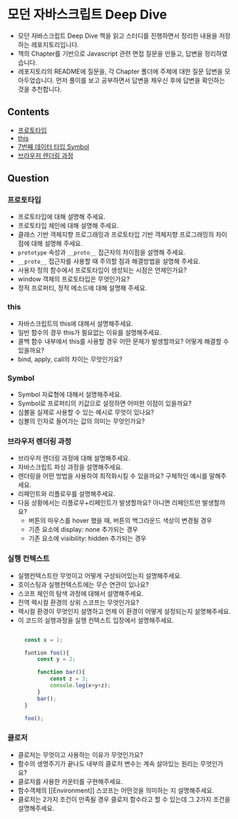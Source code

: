 # 모던 자바스크립트 Deep Dive

- 모던 자바스크립트 Deep Dive 책을 읽고 스터디를 진행하면서 정리한 내용을 저장하는 레포지토리입니다. 
- 책의 Chapter를 기반으로 Javascript 관련 면접 질문을 만들고, 답변을 정리하였습니다.
- 레포지토리의 README에 질문을, 각 Chapter 폴더에 주제에 대한 질문 답변을 모아두었습니다. 먼저 풀이를 보고 공부하면서 답변을 채우신 후에 답변을 확인하는 것을 추천합니다.

## Contents
- [프로토타입](https://github.com/front-study-2024/deep-dive-js/tree/main/19.%20프로토타입)
- [this](https://github.com/front-study-2024/deep-dive-js/tree/main/22.%20this)
- [7번째 데이터 타입 Symbol](https://github.com/front-study-2024/deep-dive-js/tree/main/33.%207%EB%B2%88%EC%A7%B8%20%EB%8D%B0%EC%9D%B4%ED%84%B0%20%ED%83%80%EC%9E%85%20Symbol)
- [브라우저 렌더링 과정](https://github.com/front-study-2024/deep-dive-js/tree/main/38.%20%EB%B8%8C%EB%9D%BC%EC%9A%B0%EC%A0%80%EC%9D%98%20%EB%A0%8C%EB%8D%94%EB%A7%81%20%EA%B3%BC%EC%A0%95)

## Question

### 프로토타입
- 프로토타입에 대해 설명해 주세요.
- 프로토타입 체인에 대해 설명해 주세요.
- 클래스 기반 객체지향 프로그래밍과 프로토타입 기반 객체지향 프로그래밍의 차이점에 대해 설명해 주세요.
- `prototype` 속성과 `__proto__` 접근자의 차이점을 설명해 주세요.
- `__proto__` 접근자를 사용할 때 주의할 점과 해결방법을 설명해 주세요.
- 사용자 정의 함수에서 프로토타입이 생성되는 시점은 언제인가요?
- window 객체의 프로토타입은 무엇인가요?
- 정적 프로퍼티, 정적 메소드에 대해 설명해 주세요.

### this
- 자바스크립트의 this에 대해서 설명해주세요.
- 일반 함수의 경우 this가 필요없는 이유를 설명해주세요.
- 콜백 함수 내부에서 this를 사용할 경우 어떤 문제가 발생할까요? 어떻게 해결할 수 있을까요?
- bind, apply, call의 차이는 무엇인가요?

### Symbol
- Symbol 자료형에 대해서 설명해주세요.
- Symbol로 프로퍼티의 키값으로 설정하면 어떠한 이점이 있을까요?
- 심볼을 실제로 사용할 수 있는 예시로 무엇이 있나요?
- 심볼의 인자로 들어가는 값의 의미는 무엇인가요?

### 브라우저 렌더링 과정
- 브라우저 렌더링 과정에 대해 설명해주세요.
- 자바스크립트 파싱 과정을 설명해주세요.
- 렌더링을 어떤 방법을 사용하여 최적화시킬 수 있을까요? 구체적인 예시를 말해주세요.
- 리페인트와 리플로우를 설명해주세요.
- 다음 상황에서는 리플로우+리페인트가 발생할까요? 아니면 리페인트만 발생할까요?
    - 버튼의 마우스를 hover 했을 때, 버튼의 백그라운드 색상이 변경될 경우
    - 기존 요소에 display: none 추가되는 경우
    - 기존 요소에 visibility: hidden 추가되는 경우

### 실행 컨텍스트

- 실행컨텍스트란 무엇이고 어떻게 구성되어있는지 설명해주세요.
- 호이스팅과 실행컨텍스트에는 무슨 연관이 있나요? 
- 스코프 체인의 탐색 과정에 대해서 설명해주세요.
- 전역 렉시컬 환경의 상위 스코프는 무엇인가요?
- 렉시컬 환경이 무엇인지 설명하고 언제 이 환경이 어떻게 설정되는지 설명해주세요.
- 이 코드의 실행과정을 실행 컨텍스트 입장에서 설명해주세요.
    ```jsx
    
      const x = 1;
    
      funtion foo(){
          const y = 2;
    
          function bar(){
              const z = 3;
              console.log(x+y+z);
          }
          bar();
      }
    
      foo();
    ```

### 클로저

- 클로저는 무엇이고 사용하는 이유가 무엇인가요?
- 함수의 생명주기가 끝나도 내부의 클로저 변수는 계속 살아있는 원리는 무엇인가요?
- 클로저를 사용한 카운터를 구현해주세요.
- 함수객체의 [[Environment]] 스코프는 어떤것을 의미하는 지 설명해주세요.
- 클로저는 2가지 조건이 만족될 경우 클로저 함수라고 할 수 있는데 그 2가지 조건을 설명해주세요.
